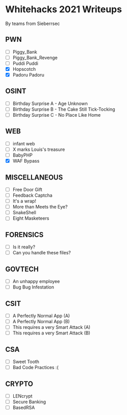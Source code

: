 # Whitehacks 2021 Writeups
By teams from Sieberrsec

## PWN
- [ ] Piggy_Bank
- [ ] Piggy_Bank_Revenge
- [ ] Puddi Puddi
- [x] Hopscotch
- [x] Padoru Padoru
## OSINT
- [ ] Birthday Surprise A - Age Unknown
- [ ] Birthday Surprise B - The Cake Still Tick-Tocking
- [ ] Birthday Surprise C - No Place Like Home
## WEB
- [ ] infant web
- [ ] X marks Louis's treasure
- [ ] BabyPHP
- [x] WAF Bypass
## MISCELLANEOUS
- [ ] Free Door Gift
- [ ] Feedback Captcha
- [ ] It's a wrap!
- [ ] More than Meets the Eye?
- [ ] SnakeShell
- [ ] Eight Masketeers
## FORENSICS
- [ ] Is it really?
- [ ] Can you handle these files?
## GOVTECH
- [ ] An unhappy employee
- [ ] Bug Bug Infestation
## CSIT
- [ ] A Perfectly Normal App (A)
- [ ] A Perfectly Normal App (B)
- [ ] This requires a very Smart Attack (A)
- [ ] This requires a very Smart Attack (B)
## CSA
- [ ] Sweet Tooth
- [ ] Bad Code Practices :(
## CRYPTO
- [ ] LENcrypt
- [ ] Secure Banking
- [ ] BasedRSA
